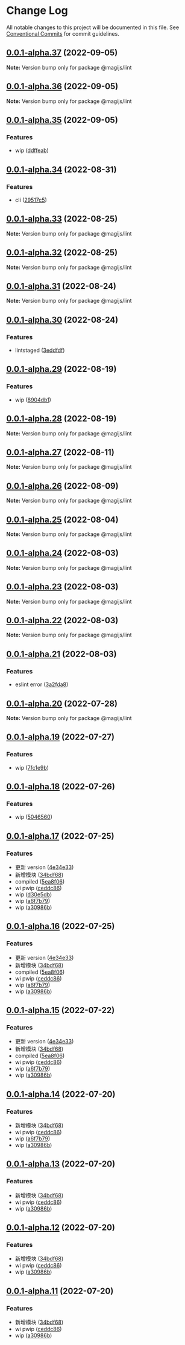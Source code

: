 # Change Log

All notable changes to this project will be documented in this file.
See [Conventional Commits](https://conventionalcommits.org) for commit guidelines.

## [0.0.1-alpha.37](https://git.zhonganinfo.com/zafe/magi-framework/compare/v0.0.1-alpha.36...v0.0.1-alpha.37) (2022-09-05)

**Note:** Version bump only for package @magijs/lint





## [0.0.1-alpha.36](https://git.zhonganinfo.com/zafe/magi-framework/compare/v0.0.1-alpha.35...v0.0.1-alpha.36) (2022-09-05)

**Note:** Version bump only for package @magijs/lint





## [0.0.1-alpha.35](https://git.zhonganinfo.com/zafe/magi-framework/compare/v0.0.1-alpha.34...v0.0.1-alpha.35) (2022-09-05)


### Features

* wip ([ddffeab](https://git.zhonganinfo.com/zafe/magi-framework/commits/ddffeaba510af1a8c1b5b4c1805a2f05b1ac96f3))





## [0.0.1-alpha.34](https://git.zhonganinfo.com/zafe/magi-framework/compare/v0.0.1-alpha.33...v0.0.1-alpha.34) (2022-08-31)


### Features

* cli ([29517c5](https://git.zhonganinfo.com/zafe/magi-framework/commits/29517c5cf037d4013f7609a3d28e56b5531a83c9))





## [0.0.1-alpha.33](https://git.zhonganinfo.com/zafe/magi-framework/compare/v0.0.1-alpha.32...v0.0.1-alpha.33) (2022-08-25)

**Note:** Version bump only for package @magijs/lint





## [0.0.1-alpha.32](https://git.zhonganinfo.com/zafe/magi-framework/compare/v0.0.1-alpha.31...v0.0.1-alpha.32) (2022-08-25)

**Note:** Version bump only for package @magijs/lint





## [0.0.1-alpha.31](https://git.zhonganinfo.com/zafe/magi-framework/compare/v0.0.1-alpha.30...v0.0.1-alpha.31) (2022-08-24)

**Note:** Version bump only for package @magijs/lint





## [0.0.1-alpha.30](https://git.zhonganinfo.com/zafe/magi-framework/compare/v0.0.1-alpha.29...v0.0.1-alpha.30) (2022-08-24)


### Features

* lintstaged ([3eddfdf](https://git.zhonganinfo.com/zafe/magi-framework/commits/3eddfdfaffb0cee5694dbea6258646a2fd92fb81))





## [0.0.1-alpha.29](https://git.zhonganinfo.com/zafe/magi-framework/compare/v0.0.1-alpha.28...v0.0.1-alpha.29) (2022-08-19)


### Features

* wip ([8904db1](https://git.zhonganinfo.com/zafe/magi-framework/commits/8904db1fa6efed268c98233ac54076f36092fb3d))





## [0.0.1-alpha.28](https://git.zhonganinfo.com/zafe/magi-framework/compare/v0.0.1-alpha.27...v0.0.1-alpha.28) (2022-08-19)

**Note:** Version bump only for package @magijs/lint





## [0.0.1-alpha.27](https://git.zhonganinfo.com/zafe/magi-framework/compare/v0.0.1-alpha.26...v0.0.1-alpha.27) (2022-08-11)

**Note:** Version bump only for package @magijs/lint





## [0.0.1-alpha.26](https://git.zhonganinfo.com/zafe/magi-framework/compare/v0.0.1-alpha.25...v0.0.1-alpha.26) (2022-08-09)

**Note:** Version bump only for package @magijs/lint





## [0.0.1-alpha.25](https://git.zhonganinfo.com/zafe/magi-framework/compare/v0.0.1-alpha.24...v0.0.1-alpha.25) (2022-08-04)

**Note:** Version bump only for package @magijs/lint





## [0.0.1-alpha.24](https://git.zhonganinfo.com/zafe/magi-framework/compare/v0.0.1-alpha.23...v0.0.1-alpha.24) (2022-08-03)

**Note:** Version bump only for package @magijs/lint





## [0.0.1-alpha.23](https://git.zhonganinfo.com/zafe/magi-framework/compare/v0.0.1-alpha.22...v0.0.1-alpha.23) (2022-08-03)

**Note:** Version bump only for package @magijs/lint





## [0.0.1-alpha.22](https://git.zhonganinfo.com/zafe/magi-framework/compare/v0.0.1-alpha.21...v0.0.1-alpha.22) (2022-08-03)

**Note:** Version bump only for package @magijs/lint





## [0.0.1-alpha.21](https://git.zhonganinfo.com/zafe/magi-framework/compare/v0.0.1-alpha.20...v0.0.1-alpha.21) (2022-08-03)


### Features

* eslint error ([3a2fda8](https://git.zhonganinfo.com/zafe/magi-framework/commits/3a2fda8fcdde93e6ffd00cb2a40d1925aab49b49))





## [0.0.1-alpha.20](https://git.zhonganinfo.com/zafe/magi-framework/compare/v0.0.1-alpha.19...v0.0.1-alpha.20) (2022-07-28)

**Note:** Version bump only for package @magijs/lint





## [0.0.1-alpha.19](https://git.zhonganinfo.com/zafe/magi-framework/compare/v0.0.1-alpha.18...v0.0.1-alpha.19) (2022-07-27)


### Features

* wip ([7fc1e9b](https://git.zhonganinfo.com/zafe/magi-framework/commits/7fc1e9bb796033be466602ec12692f9e8320c040))





## [0.0.1-alpha.18](https://git.zhonganinfo.com/zafe/magi-framework/compare/v0.0.1-alpha.17...v0.0.1-alpha.18) (2022-07-26)


### Features

* wip ([5046560](https://git.zhonganinfo.com/zafe/magi-framework/commits/5046560d22696a6fe416e00f29bb714e9f7d4d6a))





## [0.0.1-alpha.17](https://git.zhonganinfo.com/zafe/magi-framework/compare/v0.0.1-alpha.10...v0.0.1-alpha.17) (2022-07-25)

### Features

- 更新 version ([4e34e33](https://git.zhonganinfo.com/zafe/magi-framework/commits/4e34e33abb9d44053fb832116ee9f42f8a267083))
- 新增模块 ([34bdf68](https://git.zhonganinfo.com/zafe/magi-framework/commits/34bdf68b61e8048f0e16641d05cf313bf842b41d))
- compiled ([5ea8f06](https://git.zhonganinfo.com/zafe/magi-framework/commits/5ea8f065dac7e5ebabc58b0ba4ce7eff9a9903ba))
- wi pwip ([ceddc86](https://git.zhonganinfo.com/zafe/magi-framework/commits/ceddc864a743fb583338be81bc72fdbf6c0b164a))
- wip ([d30e5db](https://git.zhonganinfo.com/zafe/magi-framework/commits/d30e5db73b48cd1147969835a45a784a464cbdb1))
- wip ([a6f7b79](https://git.zhonganinfo.com/zafe/magi-framework/commits/a6f7b79875033eea566ea1d37a346c18a436c123))
- wip ([a30986b](https://git.zhonganinfo.com/zafe/magi-framework/commits/a30986b8bc3ed28fbda240a1885803345d15af7d))

## [0.0.1-alpha.16](https://git.zhonganinfo.com/zafe/magi-framework/compare/v0.0.1-alpha.10...v0.0.1-alpha.16) (2022-07-25)

### Features

- 更新 version ([4e34e33](https://git.zhonganinfo.com/zafe/magi-framework/commits/4e34e33abb9d44053fb832116ee9f42f8a267083))
- 新增模块 ([34bdf68](https://git.zhonganinfo.com/zafe/magi-framework/commits/34bdf68b61e8048f0e16641d05cf313bf842b41d))
- compiled ([5ea8f06](https://git.zhonganinfo.com/zafe/magi-framework/commits/5ea8f065dac7e5ebabc58b0ba4ce7eff9a9903ba))
- wi pwip ([ceddc86](https://git.zhonganinfo.com/zafe/magi-framework/commits/ceddc864a743fb583338be81bc72fdbf6c0b164a))
- wip ([a6f7b79](https://git.zhonganinfo.com/zafe/magi-framework/commits/a6f7b79875033eea566ea1d37a346c18a436c123))
- wip ([a30986b](https://git.zhonganinfo.com/zafe/magi-framework/commits/a30986b8bc3ed28fbda240a1885803345d15af7d))

## [0.0.1-alpha.15](https://git.zhonganinfo.com/zafe/magi-framework/compare/v0.0.1-alpha.10...v0.0.1-alpha.15) (2022-07-22)

### Features

- 更新 version ([4e34e33](https://git.zhonganinfo.com/zafe/magi-framework/commits/4e34e33abb9d44053fb832116ee9f42f8a267083))
- 新增模块 ([34bdf68](https://git.zhonganinfo.com/zafe/magi-framework/commits/34bdf68b61e8048f0e16641d05cf313bf842b41d))
- compiled ([5ea8f06](https://git.zhonganinfo.com/zafe/magi-framework/commits/5ea8f065dac7e5ebabc58b0ba4ce7eff9a9903ba))
- wi pwip ([ceddc86](https://git.zhonganinfo.com/zafe/magi-framework/commits/ceddc864a743fb583338be81bc72fdbf6c0b164a))
- wip ([a6f7b79](https://git.zhonganinfo.com/zafe/magi-framework/commits/a6f7b79875033eea566ea1d37a346c18a436c123))
- wip ([a30986b](https://git.zhonganinfo.com/zafe/magi-framework/commits/a30986b8bc3ed28fbda240a1885803345d15af7d))

## [0.0.1-alpha.14](https://git.zhonganinfo.com/zafe/magi-framework/compare/v0.0.1-alpha.10...v0.0.1-alpha.14) (2022-07-20)

### Features

- 新增模块 ([34bdf68](https://git.zhonganinfo.com/zafe/magi-framework/commits/34bdf68b61e8048f0e16641d05cf313bf842b41d))
- wi pwip ([ceddc86](https://git.zhonganinfo.com/zafe/magi-framework/commits/ceddc864a743fb583338be81bc72fdbf6c0b164a))
- wip ([a6f7b79](https://git.zhonganinfo.com/zafe/magi-framework/commits/a6f7b79875033eea566ea1d37a346c18a436c123))
- wip ([a30986b](https://git.zhonganinfo.com/zafe/magi-framework/commits/a30986b8bc3ed28fbda240a1885803345d15af7d))

## [0.0.1-alpha.13](https://git.zhonganinfo.com/zafe/magi-framework/compare/v0.0.1-alpha.10...v0.0.1-alpha.13) (2022-07-20)

### Features

- 新增模块 ([34bdf68](https://git.zhonganinfo.com/zafe/magi-framework/commits/34bdf68b61e8048f0e16641d05cf313bf842b41d))
- wi pwip ([ceddc86](https://git.zhonganinfo.com/zafe/magi-framework/commits/ceddc864a743fb583338be81bc72fdbf6c0b164a))
- wip ([a30986b](https://git.zhonganinfo.com/zafe/magi-framework/commits/a30986b8bc3ed28fbda240a1885803345d15af7d))

## [0.0.1-alpha.12](https://git.zhonganinfo.com/zafe/magi-framework/compare/v0.0.1-alpha.10...v0.0.1-alpha.12) (2022-07-20)

### Features

- 新增模块 ([34bdf68](https://git.zhonganinfo.com/zafe/magi-framework/commits/34bdf68b61e8048f0e16641d05cf313bf842b41d))
- wi pwip ([ceddc86](https://git.zhonganinfo.com/zafe/magi-framework/commits/ceddc864a743fb583338be81bc72fdbf6c0b164a))
- wip ([a30986b](https://git.zhonganinfo.com/zafe/magi-framework/commits/a30986b8bc3ed28fbda240a1885803345d15af7d))

## [0.0.1-alpha.11](https://git.zhonganinfo.com/zafe/magi-framework/compare/v0.0.1-alpha.10...v0.0.1-alpha.11) (2022-07-20)

### Features

- 新增模块 ([34bdf68](https://git.zhonganinfo.com/zafe/magi-framework/commits/34bdf68b61e8048f0e16641d05cf313bf842b41d))
- wi pwip ([ceddc86](https://git.zhonganinfo.com/zafe/magi-framework/commits/ceddc864a743fb583338be81bc72fdbf6c0b164a))
- wip ([a30986b](https://git.zhonganinfo.com/zafe/magi-framework/commits/a30986b8bc3ed28fbda240a1885803345d15af7d))
